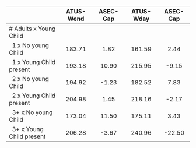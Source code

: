 
|                      |    ATUS-Wend |     ASEC-Gap |    ATUS-Wday |     ASEC-Gap |
| -------------------- | :----------: | :----------: | :----------: | :----------: |
| # Adults x Young Child |              |              |              |              |
| &nbsp;&nbsp;1 x No young Child |       183.71 |         1.82 |       161.59 |         2.44 |
| &nbsp;&nbsp;1 x Young Child present |       193.18 |        10.90 |       215.95 |        -9.15 |
| &nbsp;&nbsp;2 x No young Child |       194.92 |        -1.23 |       182.52 |         7.83 |
| &nbsp;&nbsp;2 x Young Child present |       204.98 |         1.45 |       218.16 |        -2.17 |
| &nbsp;&nbsp;3+ x No young Child |       173.04 |        11.50 |       175.11 |         3.43 |
| &nbsp;&nbsp;3+ x Young Child present |       206.28 |        -3.67 |       240.96 |       -22.50 |

